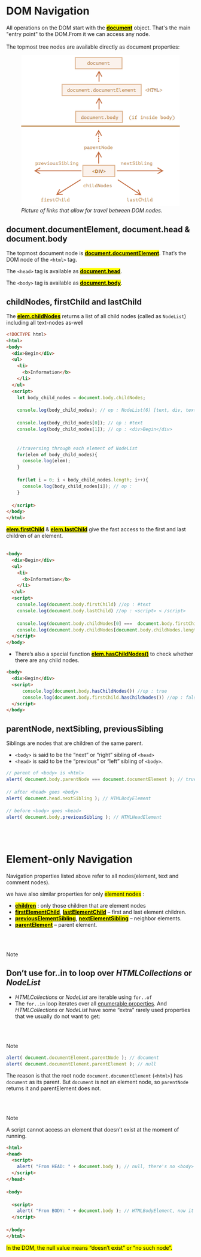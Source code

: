# DOM Navigation
All operations on the DOM start with the <mark><ins>**document**</ins></mark> object. That's the main "entry point" to the DOM.From it we can access any node.<br><br>
The topmost tree nodes are available directly as document properties:

<figure>
    <img src="./assets/dom-nodes-1.png">
    <figcaption>
        <i>Picture of links that allow for travel between DOM nodes.</i>
    </figcaption>
</figure>




## document.documentElement, document.head & document.body
The topmost document node is <mark><ins>**document.documentElement**</ins></mark>. That’s the DOM node of the `<html>` tag.

The `<head>` tag is available as <mark><ins>**document.head**</ins></mark>.

The `<body>` tag is available as <mark><ins>**document.body**</ins></mark>.




## childNodes, firstChild and lastChild
The <mark><ins>**elem.childNodes**</ins></mark> returns a list of all child nodes (called as `NodeList`) including all text-nodes as-well

```html
<!DOCTYPE html>
<html>
<body>
  <div>Begin</div>
  <ul>
    <li>
      <b>Information</b>
    </li>
  </ul>
  <script>
    let body_child_nodes = document.body.childNodes;
    
    console.log(body_child_nodes); // op : NodeList(6) [text, div, text, ul, text, script]

    console.log(body_child_nodes[0]); // op : #text
    console.log(body_child_nodes[1]); // op : <div>Begin</div>


    //traversing through each element of NodeList
    for(elem of body_child_nodes){
      console.log(elem);
    }

    for(let i = 0; i < body_child_nodes.length; i++){
      console.log(body_child_nodes[i]); // op : 
    }

  </script>
</body>
</html>
```

<mark><ins>**elem.firstChild**</ins></mark> & <mark><ins>**elem.lastChild**</ins></mark> give the fast access to the first and last children of an element.

```html

<body>
  <div>Begin</div>
  <ul>
    <li>
      <b>Information</b>
    </li>
  </ul>
  <script>
    console.log(document.body.firstChild) //op : #text
    console.log(document.body.lastChild) //op : <script> < /script>

    console.log(document.body.childNodes[0] ===  document.body.firstChild); // op : true
    console.log(document.body.childNodes[document.body.childNodes.length - 1] ===  document.body.lastChild); // op : true
  </script>
</body>

```

 - There’s also a special function <mark><ins>**elem.hasChildNodes()**</ins></mark> to check whether there are any child nodes.
  ``` html
  <body>
    <div>Begin</div>
    <script>
        console.log(document.body.hasChildNodes()) //op : true
        console.log(document.body.firstChild.hasChildNodes()) //op : false
    </script>
</body>
  ```



## parentNode, nextSibling, previousSibling
Siblings are nodes that are children of the same parent.
- `<body>` is said to be the “next” or “right” sibling of `<head>`
- `<head>` is said to be the “previous” or “left” sibling of `<body>`.

```js
// parent of <body> is <html>
alert( document.body.parentNode === document.documentElement ); // true

// after <head> goes <body>
alert( document.head.nextSibling ); // HTMLBodyElement

// before <body> goes <head>
alert( document.body.previousSibling ); // HTMLHeadElement
```


<br><br>
# Element-only Navigation
Navigation properties listed above refer to all nodes(element, text and comment nodes).

we have also similar properties for only <mark>element nodes</mark> : 
- <mark><ins>**children**</ins></mark> : only those children that are element nodes
- <mark><ins>**firstElementChild**</ins></mark>, <mark><ins>**lastElementChild**</ins></mark> – first and last element children.
- <mark><ins>**previousElementSibling**</ins></mark>, <mark><ins>**nextElementSibling**</ins></mark> – neighbor elements.
- <mark><ins>**parentElement**</ins></mark> – parent element.




<br><br>
> [!NOTE]
> ## Don’t use for..in to loop over *HTMLCollections* or *NodeList*
> - *HTMLCollections* or *NodeList* are iterable using `for..of`
> - The `for..in` loop iterates over all <ins>enumerable properties</ins>. And *HTMLCollections* or *NodeList* have some “extra” rarely used properties that we usually do not want to get:




<br><br>
> [!NOTE]
> ```js
> alert( document.documentElement.parentNode ); // document
> alert( document.documentElement.parentElement ); // null
>```
>The reason is that the root node `document.documentElement` (`<html>`) has `document` as its parent. But `document` is not an element node, so `parentNode` returns it and parentElement does not.



<br><br>
> [!NOTE]
> A script cannot access an element that doesn’t exist at the moment of running.
> ```html
> <html>
> <head>
>   <script>
>     alert( "From HEAD: " + document.body ); // null, there's no <body> yet
>   </script>
> </head>
> 
> <body>
> 
>   <script>
>     alert( "From BODY: " + document.body ); // HTMLBodyElement, now it exists
>   </script>
> 
> </body>
> </html>
> ```
> <mark>In the DOM, the null value means “doesn’t exist” or “no such node”.</mark>
